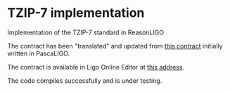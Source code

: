 # TZIP-7 implementation

Implementation of the TZIP-7 standard in ReasonLIGO

The contract has been "translated" and updated from [this contract](https://ide.ligolang.org/p/QZ85RIfszExxeDPEf_W52A) initially written in PascaLIGO.

The contract is available in Ligo Online Editor at [this address](https://ide.ligolang.org/p/YAohexQVIDFAznJxArFlkA).

The code compiles successfully and is under testing.
